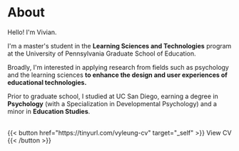 # About
Hello! I'm Vivian.

I'm a master's student in the **Learning Sciences and Technologies** program at the University of Pennsylvania Graduate School of Education.

Broadly, I'm interested in applying research from fields such as psychology and the learning sciences **to enhance the design and user experiences of educational technologies.**

Prior to graduate school, I studied at UC San Diego, earning a degree in **Psychology** (with a Specialization in Developmental Psychology) and a minor in **Education Studies**.

<br>
{{< button href="https://tinyurl.com/vyleung-cv" target="_self" >}}
View CV
{{< /button >}}
<br>
<br>